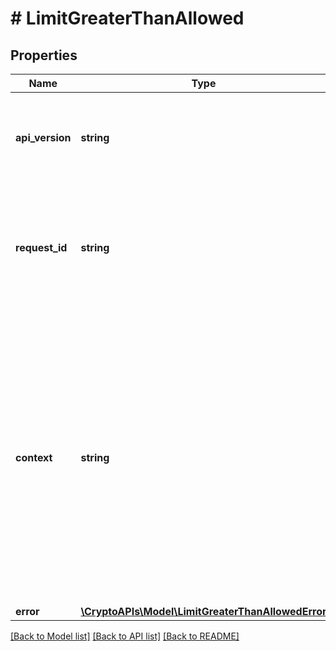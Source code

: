 # # LimitGreaterThanAllowed

## Properties

Name | Type | Description | Notes
------------ | ------------- | ------------- | -------------
**api_version** | **string** | Specifies the version of the API that incorporates this endpoint. |
**request_id** | **string** | Defines the ID of the request. The &#x60;requestId&#x60; is generated by Crypto APIs and it&#39;s unique for every request. |
**context** | **string** | In batch situations the user can use the context to correlate responses with requests. This property is present regardless of whether the response was successful or returned as an error. &#x60;context&#x60; is specified by the user. | [optional]
**error** | [**\CryptoAPIs\Model\LimitGreaterThanAllowedError**](LimitGreaterThanAllowedError.md) |  |

[[Back to Model list]](../../README.md#models) [[Back to API list]](../../README.md#endpoints) [[Back to README]](../../README.md)
